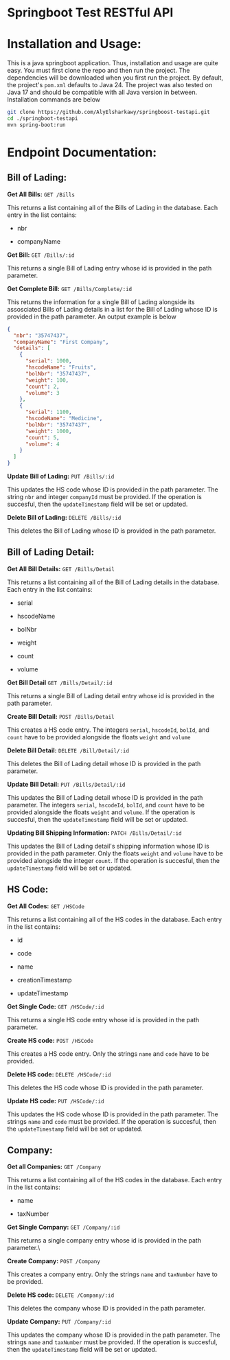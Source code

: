 # Springboot Test RESTful API

# Installation and Usage:

This is a java springboot application. Thus, installation and usage are quite easy. You must first clone the repo and then run the project. The dependencies will be downloaded when you first run the project. By default, the project's `pom.xml` defaults to Java 24. The project was also tested on Java 17 and should be compatible with all Java version in between.  Installation commands are below

```bash
git clone https://github.com/AlyElsharkawy/springboost-testapi.git
cd ./springboot-testapi
mvn spring-boot:run
```

# Endpoint Documentation:

## Bill of Lading:

**Get All Bills:** `GET /Bills`

This returns a list containing all of the Bills of Lading  in the database. Each entry in the list contains:

- nbr

- companyName

**Get Bill:** `GET /Bills/:id`

This returns a single Bill of Lading entry whose id is provided in the path parameter.

**Get Complete Bill:** `GET /Bills/Complete/:id`

This returns the information for a single Bill of Lading alongside its assosciated Bills of Lading details in a list for the Bill of Lading whose ID is provided in the path parameter. An output example is below

```json
{
  "nbr": "35747437",
  "companyName": "First Company",
  "details": [
    {
      "serial": 1000,
      "hscodeName": "Fruits",
      "bolNbr": "35747437",
      "weight": 100,
      "count": 2,
      "volume": 3
    },
    {
      "serial": 1100,
      "hscodeName": "Medicine",
      "bolNbr": "35747437",
      "weight": 1000,
      "count": 5,
      "volume": 4
    }
  ]
}
```

**Update Bill of Lading:** `PUT /Bills/:id`

This updates the HS code whose ID is provided in the path parameter. The string `nbr` and integer `companyId` must be provided. If the operation is succesful, then the `updateTimestamp` field will be set or updated.

**Delete Bill of Lading:** `DELETE /Bills/:id`

This deletes the Bill of Lading whose ID is provided in the path parameter.

## Bill of Lading Detail:

**Get All Bill Details:** `GET /Bills/Detail`

This returns a list containing all of the Bill of Lading details in the database. Each entry in the list contains:

- serial

- hscodeName

- bolNbr

- weight

- count

- volume

**Get Bill Detail** `GET /Bills/Detail/:id`

This returns a single Bill of Lading detail entry whose id is provided in the path parameter.

**Create Bill Detail:** `POST /Bills/Detail`

This creates a HS code entry. The integers `serial`, `hscodeId`, `bolId`, and `count` have to be provided alongside the floats `weight` and `volume`

**Delete Bill Detail:** `DELETE /Bill/Detail/:id`

This deletes the Bill of Lading detail whose ID is provided in the path parameter.

**Update Bill Detail:** `PUT /Bills/Detail/:id`

This updates the Bill of Lading detail whose ID is provided in the path parameter. The integers `serial`, `hscodeId`, `bolId`, and `count` have to be provided alongside the floats `weight` and `volume`. If the operation is succesful, then the `updateTimestamp` field will be set or updated.

**Updating Bill Shipping Information:** `PATCH /Bills/Detail/:id`

This updates the Bill of Lading detail's shipping information whose ID is provided in the path parameter. Only the floats `weight` and `volume` have to be provided alongside the integer `count`. If the operation is succesful, then the `updateTimestamp` field will be set or updated.

## HS Code:

**Get All Codes:** `GET /HSCode`

This returns a list containing all of the HS codes in the database. Each entry in the list contains:

- id

- code

- name

- creationTimestamp

- updateTimestamp

**Get Single Code:** `GET /HSCode/:id`

This returns a single HS code entry whose id is provided in the path parameter.

**Create HS code:** `POST /HSCode`

This creates a HS code entry. Only the strings `name` and `code` have to be provided.

**Delete HS code:** `DELETE /HSCode/:id`

This deletes the HS code whose ID is provided in the path parameter.

**Update HS code:** `PUT /HSCode/:id`

This updates the HS code whose ID is provided in the path parameter. The strings `name` and `code` must be provided. If the operation is succesful, then the `updateTimestamp` field will be set or updated.

## Company:

**Get all Companies:** `GET /Company`

This returns a list containing all of the HS codes in the database. Each entry in the list contains:

- name

- taxNumber

**Get Single Company:** `GET /Company/:id`

This returns a single company entry whose id is provided in the path parameter.\

**Create Company:** `POST /Company`

This creates a company entry. Only the strings `name` and `taxNumber` have to be provided.

**Delete HS code:** `DELETE /Company/:id`

This deletes the company whose ID is provided in the path parameter.

**Update Company:** `PUT /Company/:id`

This updates the company whose ID is provided in the path parameter. The strings `name` and `taxNumber` must be provided. If the operation is succesful, then the `updateTimestamp` field will be set or updated.
